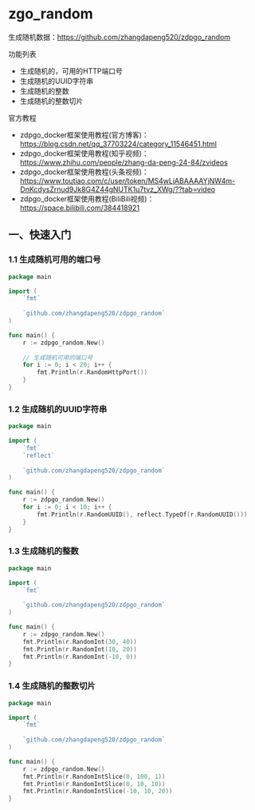 # zgo_random

生成随机数据：https://github.com/zhangdapeng520/zdpgo_random

功能列表
- 生成随机的，可用的HTTP端口号
- 生成随机的UUID字符串
- 生成随机的整数
- 生成随机的整数切片

官方教程
- zdpgo_docker框架使用教程(官方博客)：https://blog.csdn.net/qq_37703224/category_11546451.html
- zdpgo_docker框架使用教程(知乎视频)：https://www.zhihu.com/people/zhang-da-peng-24-84/zvideos
- zdpgo_docker框架使用教程(头条视频)：https://www.toutiao.com/c/user/token/MS4wLjABAAAAYjNW4m-DnKcdysZrnud9Jk8G4Z44gNUTK1u7tvz_XWg/??tab=video
- zdpgo_docker框架使用教程(BiliBili视频)：https://space.bilibili.com/384418921

## 一、快速入门

### 1.1 生成随机可用的端口号
```go
package main

import (
	`fmt`
	
	`github.com/zhangdapeng520/zdpgo_random`
)

func main() {
	r := zdpgo_random.New()
	
	// 生成随机可用的端口号
	for i := 0; i < 20; i++ {
		fmt.Println(r.RandomHttpPort())
	}
}
```

### 1.2 生成随机的UUID字符串
```go
package main

import (
	`fmt`
	`reflect`
	
	`github.com/zhangdapeng520/zdpgo_random`
)

func main() {
	r := zdpgo_random.New()
	for i := 0; i < 10; i++ {
		fmt.Println(r.RandomUUID(), reflect.TypeOf(r.RandomUUID()))
	}
}
```

### 1.3 生成随机的整数
```go
package main

import (
	`fmt`
	
	`github.com/zhangdapeng520/zdpgo_random`
)

func main() {
	r := zdpgo_random.New()
	fmt.Println(r.RandomInt(30, 40))
	fmt.Println(r.RandomInt(10, 20))
	fmt.Println(r.RandomInt(-10, 0))
}
```

### 1.4 生成随机的整数切片
```go
package main

import (
	`fmt`
	
	`github.com/zhangdapeng520/zdpgo_random`
)

func main() {
	r := zdpgo_random.New()
	fmt.Println(r.RandomIntSlice(0, 100, 1))
	fmt.Println(r.RandomIntSlice(0, 10, 10))
	fmt.Println(r.RandomIntSlice(-10, 10, 20))
}
```